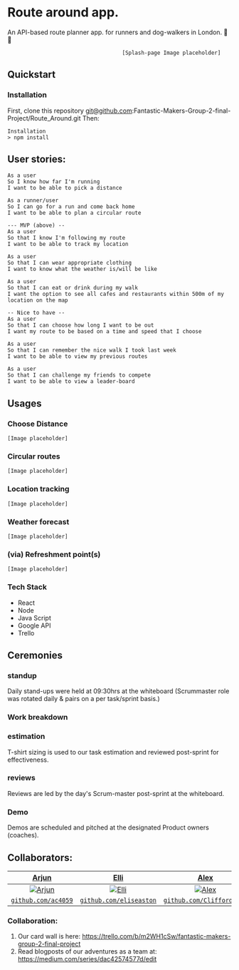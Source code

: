 # Route around app.
An API-based route planner app. for runners and dog-walkers in London. :running: :runner:

```
                                    [Splash-page Image placeholder]
```

## Quickstart
### Installation
First, clone this repository git@github.com:Fantastic-Makers-Group-2-final-Project/Route_Around.git Then:

```
Installation
> npm install
```

## User stories:
```
As a user
So I know how far I'm running
I want to be able to pick a distance

As a runner/user
So I can go for a run and come back home
I want to be able to plan a circular route

--- MVP (above) --
As a user
So that I know I'm following my route
I want to be able to track my location

As a user
So that I can wear appropriate clothing
I want to know what the weather is/will be like

As a user
So that I can eat or drink during my walk
I want the option to see all cafes and restaurants within 500m of my location on the map

-- Nice to have --
As a user
So that I can choose how long I want to be out
I want my route to be based on a time and speed that I choose

As a user
So that I can remember the nice walk I took last week
I want to be able to view my previous routes

As a user
So that I can challenge my friends to compete
I want to be able to view a leader-board

```

## Usages
### Choose Distance
```
[Image placeholder]
```
### Circular routes
```
[Image placeholder]
```
### Location tracking
```
[Image placeholder]
```
### Weather forecast
```
[Image placeholder]
```
### (via) Refreshment point(s)
```
[Image placeholder]
```
### Tech Stack
- React
- Node
- Java Script
- Google API
- Trello

## Ceremonies

### standup
Daily stand-ups were held at 09:30hrs at the whiteboard (Scrummaster role was rotated daily & pairs on a per task/sprint basis.)

### Work breakdown

### estimation
T-shirt sizing is used to our task estimation and reviewed post-sprint for effectiveness.

### reviews
Reviews are led by the day's Scrum-master post-sprint at the whiteboard.

### Demo
Demos are scheduled and pitched at the designated Product owners (coaches).

## Collaborators:
| <a href="http://fvcproductions.com" target="_blank">**Arjun**</a> | <a href="http://fvcproductions.com" target="_blank">**Elli**</a> | <a href="http://fvcproductions.com" target="_blank">**Alex**</a> | <a href="http://fvcproductions.com" target="_blank">**Ingrid**</a> | <a href="http://fvcproductions.com" target="_blank">**Robert**</a> | <a href="http://fvcproductions.com" target="_blank">**Kehinde**</a> |
| :---: |:---:| :---:| :---:| :---:| :---:|
| [![Arjun](https://avatars3.githubusercontent.com/u/53835165?s=400&v=4)](http://fvcproductions.com)    | [![Elli](https://avatars3.githubusercontent.com/u/52325980?s=400&v=4)](http://fvcproductions.com) | [![Alex](https://avatars2.githubusercontent.com/u/53951705?s=400&v=4)](http://fvcproductions.com)  | [![Ingrid](https://avatars2.githubusercontent.com/u/52801530?s=400&v=4)](http://fvcproductions.com)  | [![Robert](https://avatars1.githubusercontent.com/u/42300628?s=400&v=4)](http://fvcproductions.com)  | [![Kehinde](https://avatars3.githubusercontent.com/u/33905131?s=460&v=4)](http://fvcproductions.com)  |
| <a href="https://github.com/ac4059" target="_blank">`github.com/ac4059`</a> | <a href="https://github.com/eliseaston" target="_blank">`github.com/eliseaston`</a> | <a href="https://github.com/Clifford2910" target="_blank">`github.com/Clifford2910`</a> | <a href="https://github.com/ingridbjarman" target="_blank">`github.com/ingridbjarman`</a> | <a href="https://github.com/robertwoolley99" target="_blank">`github.com/robertwoolley99`</a> | <a href="https://github.com/KOlofinmoyin" target="_blank">`github.com/KOlofinmoyin`</a>

### Collaboration:
1. Our card wall is here: https://trello.com/b/m2WH1cSw/fantastic-makers-group-2-final-project
2. Read blogposts of our adventures as a team at: https://medium.com/series/dac42574577d/edit
